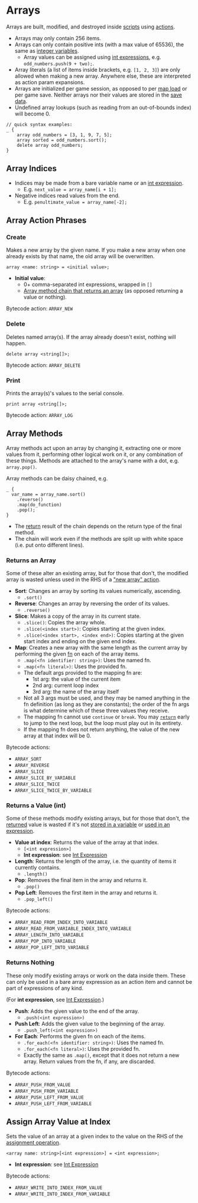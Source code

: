 # Arrays

Arrays are built, modified, and destroyed inside [scripts](scripts) using [actions](actions).

- Arrays may only contain 256 items.
- Arrays can only contain positive ints (with a max value of 65536), the same as [integer variables](state#integer-variables).
    - Array values can be assigned using [int expressions](expressions_and_operators#int-expressions), e.g. `odd_numbers.push(9 + two);`.
- Array literals (a list of items inside brackets, e.g. `[1, 2, 3]`) are only allowed when making a new array. Anywhere else, these are interpreted as action param expansions.
- Arrays are initialized per game session, as opposed to per [map load](maps#map-loads) or per game save. Neither arrays nor their values are stored in the [save data](state#save-data).
- Undefined array lookups (such as reading from an out-of-bounds index) will become 0.


```mgs
// quick syntax examples:
_ {
	array odd_numbers = [3, 1, 9, 7, 5];
	array sorted = odd_numbers.sort();
	delete array odd_numbers;
}
```

## Array Indices

- Indices may be made from a bare variable name or an [int expression](expressions_and_operators#int-expressions).
	- E.g. `next_value = array_name[i + 1];`
- Negative indices read values from the end.
	- E.g. `penultimate_value = array_name[-2];`

## Array Action Phrases

### Create

Makes a new array by the given name. If you make a new array when one already exists by that name, the old array will be overwritten.

```
array <name: string> = <initial value>;
```

- **Initial value**:
	- 0+ comma-separated int expressions, wrapped in `[]`
	- [Array method chain that returns an array](#returns-an-array) (as opposed returning a value or nothing).

Bytecode action: `ARRAY_NEW`

### Delete

Deletes named array(s). If the array already doesn't exist, nothing will happen.

```
delete array <string[]>;
```

Bytecode action: `ARRAY_DELETE`

### Print

Prints the array(s)'s values to the serial console.

```
print array <string[]>;
```

Bytecode action: `ARRAY_LOG`

## Array Methods

Array methods act upon an array by changing it, extracting one or more values from it, performing other logical work on it, or any combination of these things. Methods are attached to the array's name with a dot, e.g. `array.pop()`.

Array methods can be daisy chained, e.g.

```mgs
_ {
  var_name = array_name.sort()
    .reverse()
    .map(do_function)
    .pop();
}
```

- The [return](script_control_flow#return) result of the chain depends on the return type of the final method.
- The chain will work even if the methods are split up with white space (i.e. put onto different lines).

### Returns an Array

Some of these alter an existing array, but for those that don't, the modified array is wasted unless used in the RHS of a ["new array" action](#create).

- **Sort**: Changes an array by sorting its values numerically, ascending.
	- `.sort()`
- **Reverse**: Changes an array by reversing the order of its values.
	- `.reverse()`
- **Slice**: Makes a copy of the array in its current state.
	-  `.slice()`: Copies the array whole.
    -  `.slice(<index start>)`: Copies starting at the given index.
    -  `.slice(<index start>, <index end>)`: Copies starting at the given start index and ending on the given end index.
- **Map**: Creates a new array with the same length as the current array by performing the given [fn](fns) on each of the array items.
	- `.map(<fn identifier: string>)`: Uses the named fn.
	- `.map(<fn literal>)`: Uses the provided fn.
    - The default args provided to the mapping fn are:
	    - 1st arg: the value of the current item
		- 2nd arg: current loop index
		- 3rd arg: the name of the array itself
	- Not all 3 args must be used, and they may be named anything in the fn definition (as long as they are constants); the order of the fn args is what determine which of these three values they receive.
    - The mapping fn cannot use `continue` or `break`. You may [`return`](script_control_flow#return) early to jump to the next loop, but the loop must play out in its entirety.
    - If the mapping fn does not return anything, the value of the new array at that index will be 0.

Bytecode actions:

- `ARRAY_SORT`
- `ARRAY_REVERSE`
- `ARRAY_SLICE`
- `ARRAY_SLICE_BY_VARIABLE`
- `ARRAY_SLICE_TWICE`
- `ARRAY_SLICE_TWICE_BY_VARIABLE`

### Returns a Value (int)

Some of these methods modify existing arrays, but for those that don't, the [returned](script_control_flow#return) value is wasted if it's not [stored in a variable](actions#assign-int-value) or [used in an expression](expressions_and_operators#int-expressions).

- **Value at index**: Returns the value of the array at that index.
	- `[<int expression>]`
	- **Int expression**: see [Int Expression](expressions_and_operators#int-expressions)
- **Length**: Returns the length of the array, i.e. the quantity of items it currently contains.
	- `.length()`
- **Pop**: Removes the final item in the array and returns it.
	- `.pop()`
- **Pop Left**: Removes the first item in the array and returns it.
	- `.pop_left()`

Bytecode actions:

- `ARRAY_READ_FROM_INDEX_INTO_VARIABLE`
- `ARRAY_READ_FROM_VARIABLE_INDEX_INTO_VARIABLE`
- `ARRAY_LENGTH_INTO_VARIABLE`
- `ARRAY_POP_INTO_VARIABLE`
- `ARRAY_POP_LEFT_INTO_VARIABLE`

### Returns Nothing

These only modify existing arrays or work on the data inside them. These can only be used in a bare array expression as an action item and cannot be part of expressions of any kind.

(For **int expression**, see [Int Expression](expressions_and_operators#int-expressions).)

- **Push**: Adds the given value to the end of the array.
	- `.push(<int expression>)`
- **Push Left**: Adds the given value to the beginning of the array.
	- `.push_left(<int expression>)`
- **For Each**: Performs the given fn on each of the items.
	- `.for_each(<fn identifier: string>)`: Uses the named fn.
	- `.for_each(<fn literal>)`: Uses the provided fn.
	- Exactly the same as `.map()`, except that it does not return a new array. Return values from the fn, if any, are discarded.

Bytecode actions:

- `ARRAY_PUSH_FROM_VALUE`
- `ARRAY_PUSH_FROM_VARIABLE`
- `ARRAY_PUSH_LEFT_FROM_VALUE`
- `ARRAY_PUSH_LEFT_FROM_VARIABLE`

## Assign Array Value at Index

Sets the value of an array at a given index to the value on the RHS of the [assignment operation](expressions_and_operators#assignment-operation).

```
<array name: string>[<int expression>] = <int expression>;
```

- **Int expression**: see [Int Expression](expressions_and_operators#int-expressions)

Bytecode actions:

- `ARRAY_WRITE_INTO_INDEX_FROM_VALUE`
- `ARRAY_WRITE_INTO_INDEX_FROM_VARIABLE`
